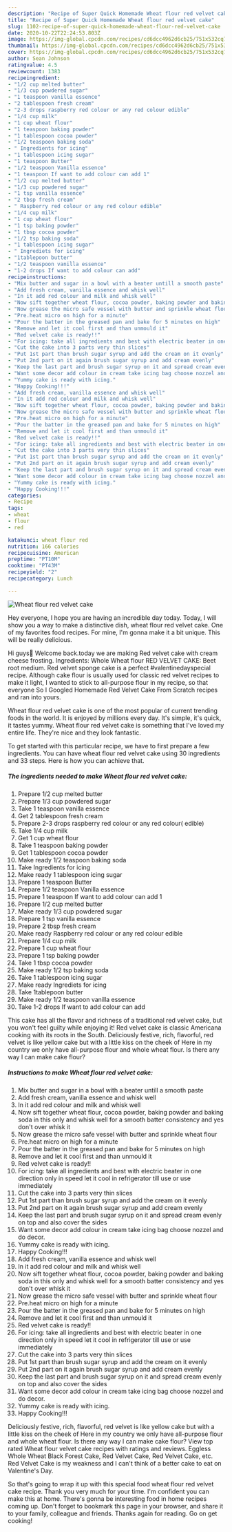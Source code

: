 ```yaml
---
description: "Recipe of Super Quick Homemade Wheat flour red velvet cake"
title: "Recipe of Super Quick Homemade Wheat flour red velvet cake"
slug: 1102-recipe-of-super-quick-homemade-wheat-flour-red-velvet-cake
date: 2020-10-22T22:24:53.803Z
image: https://img-global.cpcdn.com/recipes/cd6dcc4962d6cb25/751x532cq70/wheat-flour-red-velvet-cake-recipe-main-photo.jpg
thumbnail: https://img-global.cpcdn.com/recipes/cd6dcc4962d6cb25/751x532cq70/wheat-flour-red-velvet-cake-recipe-main-photo.jpg
cover: https://img-global.cpcdn.com/recipes/cd6dcc4962d6cb25/751x532cq70/wheat-flour-red-velvet-cake-recipe-main-photo.jpg
author: Sean Johnson
ratingvalue: 4.5
reviewcount: 1383
recipeingredient:
- "1/2 cup melted butter"
- "1/3 cup powdered sugar"
- "1 teaspoon vanilla essence"
- "2 tablespoon fresh cream"
- "2-3 drops raspberry red colour or any red colour edible"
- "1/4 cup milk"
- "1 cup wheat flour"
- "1 teaspoon baking powder"
- "1 tablespoon cocoa powder"
- "1/2 teaspoon baking soda"
- " Ingredients for icing"
- "1 tablespoon icing sugar"
- "1 teaspoon Butter"
- "1/2 teaspoon Vanilla essence"
- "1 teaspoon If want to add colour can add 1"
- "1/2 cup melted butter"
- "1/3 cup powdered sugar"
- "1 tsp vanilla essence"
- "2 tbsp fresh cream"
- " Raspberry red colour or any red colour edible"
- "1/4 cup milk"
- "1 cup wheat flour"
- "1 tsp baking powder"
- "1 tbsp cocoa powder"
- "1/2 tsp baking soda"
- "1 tablespoon icing sugar"
- " Ingrediets for icing"
- "1tablepoon butter"
- "1/2 teaspoon vanilla essence"
- "1-2 drops If want to add colour can add"
recipeinstructions:
- "Mix butter and sugar in a bowl with a beater untill a smooth paste"
- "Add fresh cream, vanilla essence and whisk well"
- "In it add red colour and milk and whisk well"
- "Now sift together wheat flour, cocoa powder, baking powder and baking soda in this only and whisk well for a smooth batter consistency and yes don&#39;t over whisk it"
- "Now grease the micro safe vessel with butter and sprinkle wheat flour"
- "Pre.heat micro on high for a minute"
- "Pour the batter in the greased pan and bake for 5 minutes on high"
- "Remove and let it cool first and than unmould it"
- "Red velvet cake is ready!!"
- "For icing: take all ingredients and best with electric beater in one direction only in speed let it cool in refrigerator till use or use immediately"
- "Cut the cake into 3 parts very thin slices"
- "Put 1st part than brush sugar syrup and add the cream on it evenly"
- "Put 2nd part on it again brush sugar syrup and add cream evenly"
- "Keep the last part and brush sugar syrup on it and spread cream evenly on top and also cover the sides"
- "Want some decor add colour in cream take icing bag choose nozzel and do decor."
- "Yummy cake is ready with icing."
- "Happy Cooking!!!"
- "Add fresh cream, vanilla essence and whisk well"
- "In it add red colour and milk and whisk well"
- "Now sift together wheat flour, cocoa powder, baking powder and baking soda in this only and whisk well for a smooth batter consistency and yes don&#39;t over whisk it"
- "Now grease the micro safe vessel with butter and sprinkle wheat flour"
- "Pre.heat micro on high for a minute"
- "Pour the batter in the greased pan and bake for 5 minutes on high"
- "Remove and let it cool first and than unmould it"
- "Red velvet cake is ready!!"
- "For icing: take all ingredients and best with electric beater in one direction only in speed let it cool in refrigerator till use or use immediately"
- "Cut the cake into 3 parts very thin slices"
- "Put 1st part than brush sugar syrup and add the cream on it evenly"
- "Put 2nd part on it again brush sugar syrup and add cream evenly"
- "Keep the last part and brush sugar syrup on it and spread cream evenly on top and also cover the sides"
- "Want some decor add colour in cream take icing bag choose nozzel and do decor."
- "Yummy cake is ready with icing."
- "Happy Cooking!!!"
categories:
- Recipe
tags:
- wheat
- flour
- red

katakunci: wheat flour red 
nutrition: 166 calories
recipecuisine: American
preptime: "PT10M"
cooktime: "PT43M"
recipeyield: "2"
recipecategory: Lunch

---
```



![Wheat flour red velvet cake](https://img-global.cpcdn.com/recipes/cd6dcc4962d6cb25/751x532cq70/wheat-flour-red-velvet-cake-recipe-main-photo.jpg)

Hey everyone, I hope you are having an incredible day today. Today, I will show you a way to make a distinctive dish, wheat flour red velvet cake. One of my favorites food recipes. For mine, I'm gonna make it a bit unique. This will be really delicious.

Hi guys👋 Welcome back.today we are making Red velvet cake with cream cheese frosting. Ingredients: Whole Wheat flour RED VELVET CAKE: Beet root medium. Red velvet sponge cake is a perfect #valentinedayspecial recipe. Although cake flour is usually used for classic red velvet recipes to make it light, I wanted to stick to all-purpose flour in my recipe, so that everyone So I Googled Homemade Red Velvet Cake From Scratch recipes and ran into yours.

Wheat flour red velvet cake is one of the most popular of current trending foods in the world. It is enjoyed by millions every day. It's simple, it's quick, it tastes yummy. Wheat flour red velvet cake is something that I've loved my entire life. They're nice and they look fantastic.


To get started with this particular recipe, we have to first prepare a few ingredients. You can have wheat flour red velvet cake using 30 ingredients and 33 steps. Here is how you can achieve that.

<!--inarticleads1-->

##### The ingredients needed to make Wheat flour red velvet cake:

1. Prepare 1/2 cup melted butter
1. Prepare 1/3 cup powdered sugar
1. Take 1 teaspoon vanilla essence
1. Get 2 tablespoon fresh cream
1. Prepare 2-3 drops raspberry red colour or any red colour( edible)
1. Take 1/4 cup milk
1. Get 1 cup wheat flour
1. Take 1 teaspoon baking powder
1. Get 1 tablespoon cocoa powder
1. Make ready 1/2 teaspoon baking soda
1. Take  Ingredients for icing
1. Make ready 1 tablespoon icing sugar
1. Prepare 1 teaspoon Butter
1. Prepare 1/2 teaspoon Vanilla essence
1. Prepare 1 teaspoon If want to add colour can add 1
1. Prepare 1/2 cup melted butter
1. Make ready 1/3 cup powdered sugar
1. Prepare 1 tsp vanilla essence
1. Prepare 2 tbsp fresh cream
1. Make ready  Raspberry red colour or any red colour edible
1. Prepare 1/4 cup milk
1. Prepare 1 cup wheat flour
1. Prepare 1 tsp baking powder
1. Take 1 tbsp cocoa powder
1. Make ready 1/2 tsp baking soda
1. Take 1 tablespoon icing sugar
1. Make ready  Ingrediets for icing
1. Take 1tablepoon butter
1. Make ready 1/2 teaspoon vanilla essence
1. Take 1-2 drops If want to add colour can add


This cake has all the flavor and richness of a traditional red velvet cake, but you won&#39;t feel guilty while enjoying it! Red velvet cake is classic Americana cooking with its roots in the South. Deliciously festive, rich, flavorful, red velvet is like yellow cake but with a little kiss on the cheek of Here in my country we only have all-purpose flour and whole wheat flour. Is there any way I can make cake flour? 

<!--inarticleads2-->

##### Instructions to make Wheat flour red velvet cake:

1. Mix butter and sugar in a bowl with a beater untill a smooth paste
1. Add fresh cream, vanilla essence and whisk well
1. In it add red colour and milk and whisk well
1. Now sift together wheat flour, cocoa powder, baking powder and baking soda in this only and whisk well for a smooth batter consistency and yes don&#39;t over whisk it
1. Now grease the micro safe vessel with butter and sprinkle wheat flour
1. Pre.heat micro on high for a minute
1. Pour the batter in the greased pan and bake for 5 minutes on high
1. Remove and let it cool first and than unmould it
1. Red velvet cake is ready!!
1. For icing: take all ingredients and best with electric beater in one direction only in speed let it cool in refrigerator till use or use immediately
1. Cut the cake into 3 parts very thin slices
1. Put 1st part than brush sugar syrup and add the cream on it evenly
1. Put 2nd part on it again brush sugar syrup and add cream evenly
1. Keep the last part and brush sugar syrup on it and spread cream evenly on top and also cover the sides
1. Want some decor add colour in cream take icing bag choose nozzel and do decor.
1. Yummy cake is ready with icing.
1. Happy Cooking!!!
1. Add fresh cream, vanilla essence and whisk well
1. In it add red colour and milk and whisk well
1. Now sift together wheat flour, cocoa powder, baking powder and baking soda in this only and whisk well for a smooth batter consistency and yes don&#39;t over whisk it
1. Now grease the micro safe vessel with butter and sprinkle wheat flour
1. Pre.heat micro on high for a minute
1. Pour the batter in the greased pan and bake for 5 minutes on high
1. Remove and let it cool first and than unmould it
1. Red velvet cake is ready!!
1. For icing: take all ingredients and best with electric beater in one direction only in speed let it cool in refrigerator till use or use immediately
1. Cut the cake into 3 parts very thin slices
1. Put 1st part than brush sugar syrup and add the cream on it evenly
1. Put 2nd part on it again brush sugar syrup and add cream evenly
1. Keep the last part and brush sugar syrup on it and spread cream evenly on top and also cover the sides
1. Want some decor add colour in cream take icing bag choose nozzel and do decor.
1. Yummy cake is ready with icing.
1. Happy Cooking!!!


Deliciously festive, rich, flavorful, red velvet is like yellow cake but with a little kiss on the cheek of Here in my country we only have all-purpose flour and whole wheat flour. Is there any way I can make cake flour? View top rated Wheat flour velvet cake recipes with ratings and reviews. Eggless Whole Wheat Black Forest Cake, Red Velvet Cake, Red Velvet Cake, etc. Red Velvet Cake is my weakness and I can&#39;t think of a better cake to eat on Valentine&#39;s Day. 

So that's going to wrap it up with this special food wheat flour red velvet cake recipe. Thank you very much for your time. I'm confident you can make this at home. There's gonna be interesting food in home recipes coming up. Don't forget to bookmark this page in your browser, and share it to your family, colleague and friends. Thanks again for reading. Go on get cooking!
